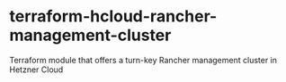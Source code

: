 # terraform-hcloud-rancher-management-cluster
Terraform module that offers a turn-key Rancher management cluster in Hetzner Cloud

<!-- BEGINNING OF PRE-COMMIT-TERRAFORM DOCS HOOK -->
<!-- END OF PRE-COMMIT-TERRAFORM DOCS HOOK -->
